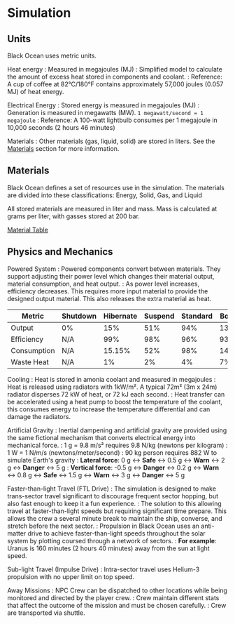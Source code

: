 # Simulation

## Units

Black Ocean uses metric units.

Heat energy
: Measured in megajoules (MJ)
: Simplified model to calculate the amount of excess heat stored in components and coolant.
: Reference: A cup of coffee at 82°C/180°F contains approximately 57,000 joules (0.057 MJ) of heat energy.

Electrical Energy
: Stored energy is measured in megajoules (MJ)
: Generation is measured in megawatts (MW). `1 megawatt/second = 1 megajoule`
: Reference: A 100-watt lightbulb consumes per 1 megajoule in 10,000 seconds (2 hours 46 minutes)

Materials
: Other materials (gas, liquid, solid) are stored in liters. See the [Materials](#Materials) section for more information.

## Materials

Black Ocean defines a set of resources use in the simulation. The materials are divided into these classifications: Energy, Solid, Gas, and Liquid

All stored materials are measured in liter and mass. Mass is calculated at grams per liter, with gasses stored at 200 bar.

[Material Table](Docs/Materials.md)

## Physics and Mechanics

Powered System
: Powered components convert between materials. They support adjusting their power level which changes their material output, material consumption, and heat output.
: As power level increases, efficiency decreases. This requires more input material to provide the designed output material. This also releases the extra material as heat.

| Metric      | Shutdown | Hibernate | Suspend | Standard | Boost | Overdrive |
|-------------|----------|-----------|---------|----------|-------|-----------|
| Output      | 0%       | 15%       | 51%     | 94%      | 132%  | 150%      |
| Efficiency  | N/A      | 99%       | 98%     | 96%      | 93%   | 90%       |
| Consumption | N/A      | 15.15%    | 52%     | 98%      | 142%  | 167%      |
| Waste Heat  | N/A      | 1%        | 2%      | 4%       | 7%    | 10%       |

Cooling
: Heat is stored in amonia coolant and measured in megajoules
: Heat is released using radiators with 1kW/m². A typical 72m² (3m x 24m) radiator disperses 72 kW of heat, or 72 kJ each second.
: Heat transfer can be accelerated using a heat pump to boost the temperature of the coolant, this consumes energy to increase the temperature differential and can damage the radiators.

Artificial Gravity
: Inertial dampening and artificial gravity are provided using the same fictional mechanism that converts electrical energy into mechanical force.
: 1 g = 9.8 m/s² requires 9.8 N/kg (newtons per kilogram)
: 1 W = 1 N/m/s (newtons/meter/second)
: 90 kg person requires 882 W to simulate Earth's gravity
: **Lateral force**: 0 g ↔ **Safe** ↔ 0.5 g ↔ **Warn** ↔ 2 g ↔ **Danger** ↔ 5 g
: **Vertical force**: -0.5 g ↔ **Danger** ↔ 0.2 g ↔ **Warn** ↔ 0.8 g ↔ **Safe** ↔ 1.5 g ↔ **Warn** ↔ 3 g ↔ **Danger** ↔ 5 g

Faster-than-light Travel (FTL Drive)
: The simulation is designed to make trans-sector travel significant to discourage frequent sector hopping, but also fast enough to keep it a fun experience.
: The solution to this allowing travel at faster-than-light speeds but requiring significant time prepare. This allows the crew a several minute break to maintain the ship, converse, and stretch before the next sector.
: Propulsion in Black Ocean uses an anti-matter drive to achieve faster-than-light speeds throughout the solar system by plotting coursed through a network of sectors.
: **For example**: Uranus is 160 minutes (2 hours 40 minutes) away from the sun at light speed.

Sub-light Travel (Impulse Drive)
: Intra-sector travel uses Helium-3 propulsion with no upper limit on top speed.

Away Missions
: NPC Crew can be dispatched to other locations while being monitored and directed by the player crew.
: Crew maintain different stats that affect the outcome of the mission and must be chosen carefully.
: Crew are transported via shuttle.